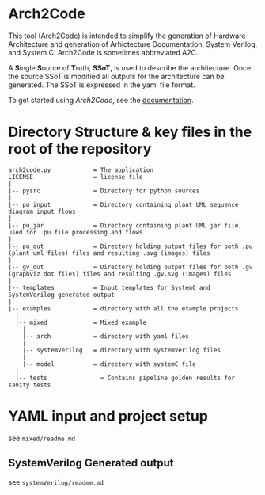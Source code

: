 # Arch2Code

This tool (Arch2Code) is intended to simplify the generation of Hardware Architecture and generation of Arhictecture Documentation, System Verilog, and System C. Arch2Code is sometimes abbreviated A2C.

A **S**ingle **S**ource of **T**ruth, **SSoT**, is used to describe the architecture. Once the source SSoT is modified all outputs for the architecture can be generated. The SSoT is expressed in the yaml file format.

To get started using *Arch2Code*, see the [documentation](https://docs.arch2code.org/a2c-docs/latest/index.html).

[//]: # (This is a comment that will not render in the readme)
[//]: # "This is a comment that will not render in the readme"
[//]: # 'This is a comment that will not render in the readme'

# Directory Structure & key files in the root of the repository

```
arch2code.py            = The application
LICENSE                 = license file
|
|-- pysrc               = Directory for python sources
|
|-- pu_input            = Directory containing plant UML sequence diagram input flows
|
|-- pu_jar              = Directory containing plant UML jar file, used for .pu file processing and flows
|
|-- pu_out              = Directory holding output files for both .pu (plant uml files) files and resulting .svg (images) files
|
|-- gv_out              = Directory holding output files for both .gv (graphviz dot files) files and resulting .gv.svg (images) files
|
|-- templates           = Input templates for SystemC and SystemVerilog generated output
|
|-- examples            = directory with all the example projects
  |
  |-- mixed             = Mixed example
    |
    |-- arch            = directory with yaml files
    |
    |-- systemVerilog   = directory with systemVerilog files
    |
    |-- model           = directory with systemC file
  |
  |-- tests               = Contains pipeline golden results for sanity tests
```

# YAML input and project setup

see `mixed/readme.md`

## SystemVerilog Generated output
see `systemVerilog/readme.md`
